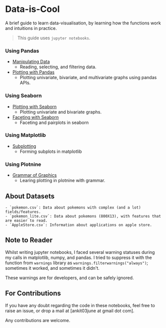 # Data-is-Cool
A brief guide to learn data-visualisation, by learning how the functions work and intuitions in practice.

> This guide uses `jupyter notebooks`.

### Using Pandas
- [Manipulating Data](https://github.com/techcentaur/Data-is-Beautiful/blob/master/Pandas/manipulating-data.py.ipynb)
	- Reading, selecting, and filtering data.
- [Plotting with Pandas](https://github.com/techcentaur/Data-is-Beautiful/blob/master/Pandas/Plotting%20with%20pandas.ipynb)
	- Plotting univariate, bivariate, and multivariate graphs using pandas APIs.

### Using Seaborn
- [Plotting with Seaborn](https://github.com/techcentaur/Data-is-Beautiful/blob/master/Seaborn/Plotting%20with%20Seaborn.ipynb)
	- Plotting univariate and bivariate graphs.
- [Faceting with Seaborn](https://github.com/techcentaur/Data-is-Beautiful/blob/master/Seaborn/Faceting%20with%20Seaborn.ipynb)
	- Faceting and pairplots in seaborn

### Using Matplotlib
- [Subplotting](https://github.com/techcentaur/Data-is-Beautiful/blob/master/Matplotlib/Subplotting%20with%20Matplotlib.ipynb)
	- Forming subplots in matplotlib

### Using Plotnine
- [Grammar of Graphics](https://github.com/techcentaur/Data-is-Beautiful/blob/master/Plotnine/Grammar%20of%20Graphics%20with%20Plotnine.ipynb)
	- Learing plotting in plotnine with grammar.


## About Datasets
	- `pokemon.csv`: Data about pokemons with complex (and a lot) fields/features.
	- `pokemon_lite.csv`: Data about pokemons (800X13), with features that are easier to read.
	- `AppleStore.csv`: Information about applications on apple store.

## Note to Reader

Whilst writing jupyter notebooks, I faced several warning statuses during my calls in matplotlib, numpy, and pandas. I tried to suppress it with the function from `warnings` library as `warnings.filterwarnings("always")`; sometimes it worked, and sometimes it didn't.

These warnings are for developers, and can be safely ignored.

## For Contributions

If you have any doubt regarding the code in these notebooks, feel free to raise an issue, or drop a mail at [ankit03june at gmail dot com].

Any contributions are welcome.
